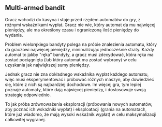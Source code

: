 ## **Multi-armed bandit**
Gracz wchodzi do kasyna i staje przed rzędem automatów do gry, z różnymi wskaźnikami wypłat. Gracz nie wie, który automat da mu najwięcej pieniędzy, ale ma określony czasu i ograniczoną ilość pieniędzy do wydania.

Problem wielorękiego bandyty polega na próbie znalezienia automatu, który da graczowi najwięcej pieniędzy, minimalizując jednocześnie straty. Każdy automat to jakby "ręka" bandyty, a gracz musi zdecydować, która ręka ma zostać pociągnięta (lub który automat ma zostać wybrany) w celu uzyskania jak największej sumy pieniędzy.

Jednak gracz nie zna dokładnego wskaźnika wypłat każdego automatu, więc musi eksperymentować i próbować różnych maszyn, aby dowiedzieć się, które z nich są najbardziej dochodowe. Im więcej gra, tym lepiej poznaje automaty, które dają najwięcej pieniędzy, i dostosowuje swoją strategię odpowiednio.

To jak próba zrównoważenia eksploracji (próbowania nowych automatów, aby poznać ich wskaźniki wypłat) i eksploatacji (grania na automatach, które już wiadomo, że mają wysoki wskaźnik wypłat) w celu maksymalizacji całkowitej wygranej.